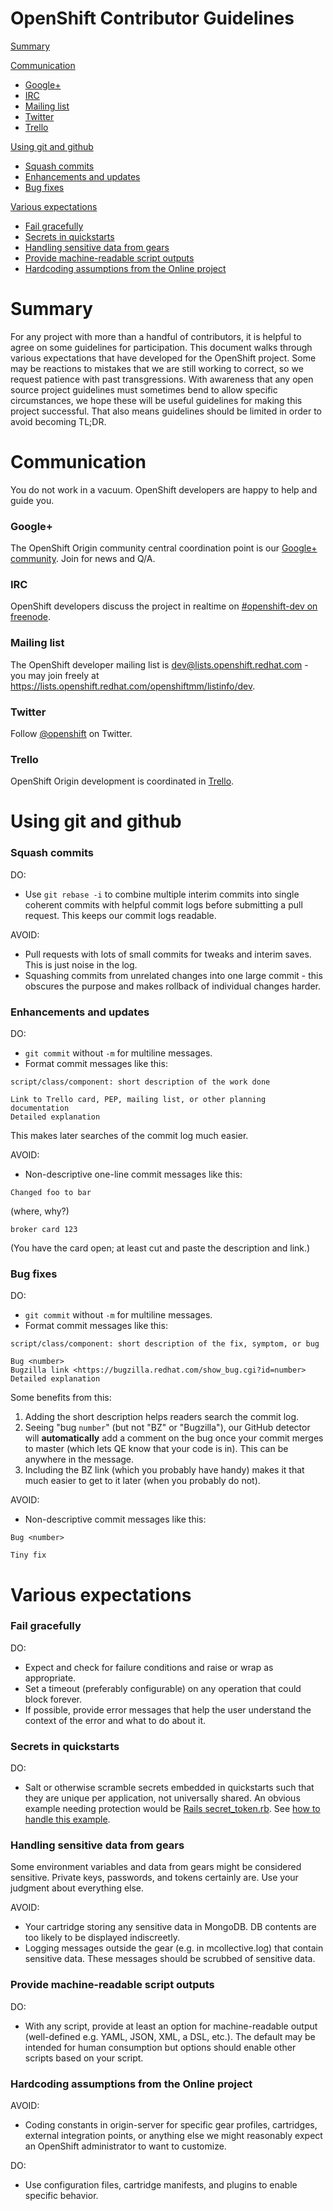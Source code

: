 OpenShift Contributor Guidelines
================================

[Summary](#summary)

[Communication](#communication)

* [Google+](#google)
* [IRC](#irc)
* [Mailing list](#mailing-list)
* [Twitter](#twitter)
* [Trello](#trello)

[Using git and github](#using-git-and-github)

* [Squash commits](#squash-commits)
* [Enhancements and updates](#enhancements-and-updates)
* [Bug fixes](#bug-fixes)

[Various expectations](#various-expectations)

* [Fail gracefully](#fail-gracefully)
* [Secrets in quickstarts](#secrets-in-quickstarts)
* [Handling sensitive data from gears](#handling-sensitive-data-from-gears)
* [Provide machine-readable script outputs](#provide-machine-readable-script-outputs)
* [Hardcoding assumptions from the Online project](#hardcoding-assumptions-from-the-online-project)



Summary
=======

For any project with more than a handful of contributors, it is helpful to
agree on some guidelines for participation. This document walks through
various expectations that have developed for the OpenShift project. Some
may be reactions to mistakes that we are still working to correct, so
we request patience with past transgressions. With awareness that any
open source project guidelines must sometimes bend to allow specific
circumstances, we hope these will be useful guidelines for making this
project successful. That also means guidelines should be limited in order
to avoid becoming TL;DR.


Communication
=============

You do not work in a vacuum. OpenShift developers are happy to help and guide you.

### Google+ ###

The OpenShift Origin community central coordination point is our
[Google+ community](https://plus.google.com/communities/114361859072744017486). Join for news and Q/A.

### IRC ###

OpenShift developers discuss the project in realtime on [#openshift-dev on freenode](http://webchat.freenode.net/?randomnick=1&channels=openshift-dev&uio=d4).

### Mailing list ###

The OpenShift developer mailing list is <dev@lists.openshift.redhat.com> - you may join freely at
<https://lists.openshift.redhat.com/openshiftmm/listinfo/dev>.

### Twitter ###

Follow [@openshift](https://twitter.com/openshift) on Twitter.

### Trello ###

OpenShift Origin development is coordinated in [Trello](https://trello.com/openshift).

Using git and github
====================

### Squash commits ###

DO:

* Use `git rebase -i` to combine multiple interim commits into single
coherent commits with helpful commit logs before submitting a pull
request. This keeps our commit logs readable.

AVOID:

* Pull requests with lots of small commits for tweaks and interim
saves. This is just noise in the log.
* Squashing commits from unrelated changes into one large commit -
this obscures the purpose and makes rollback of individual changes harder.

### Enhancements and updates ###

DO:

* `git commit` without `-m` for multiline messages.
* Format commit messages like this:

~~~
script/class/component: short description of the work done

Link to Trello card, PEP, mailing list, or other planning documentation
Detailed explanation
~~~

This makes later searches of the commit log much easier.

AVOID:

* Non-descriptive one-line commit messages like this:

~~~
Changed foo to bar
~~~

(where, why?)

~~~
broker card 123
~~~

(You have the card open; at least cut and paste the description and link.)


### Bug fixes ###

DO:

* `git commit` without `-m` for multiline messages.
* Format commit messages like this:

~~~
script/class/component: short description of the fix, symptom, or bug

Bug <number>
Bugzilla link <https://bugzilla.redhat.com/show_bug.cgi?id=number>
Detailed explanation
~~~

Some benefits from this:

1. Adding the short description helps readers search the commit log.
2. Seeing "bug `number`" (but not "BZ" or "Bugzilla"),
our GitHub detector will **automatically** add a comment on the bug
once your commit merges to master (which lets QE know that
your code is in). This can be anywhere in the message.
3. Including the BZ link (which you probably have handy) makes it
that much easier to get to it later (when you probably do not).

AVOID:

* Non-descriptive commit messages like this:

~~~
Bug <number>
~~~

~~~
Tiny fix
~~~

Various expectations
====================

### Fail gracefully ###

DO:

* Expect and check for failure conditions and raise or wrap as appropriate.
* Set a timeout (preferably configurable) on any operation that could block forever.
* If possible, provide error messages that help the user understand the
context of the error and what to do about it.

### Secrets in quickstarts ###

DO:

* Salt or otherwise scramble secrets embedded in
quickstarts such that they are unique per application, not
universally shared. An obvious example needing protection would be [Rails
secret_token.rb](http://www.phenoelit.org/blog/archives/2012/12/21/let_me_github_that_for_you/index.html).
See [how to handle this
example](https://github.com/openshift/rails-example#security).

### Handling sensitive data from gears ###

Some environment variables and data from gears might be considered sensitive. Private keys, passwords, and tokens certainly are. Use your judgment about everything else.

AVOID:

* Your cartridge storing any sensitive data in MongoDB. DB contents are too likely to be displayed indiscreetly.
* Logging messages outside the gear (e.g. in mcollective.log) that contain sensitive data.
These messages should be scrubbed of sensitive data.

### Provide machine-readable script outputs ###

DO:

* With any script, provide at least an option for machine-readable output (well-defined e.g. YAML, JSON, XML, a DSL, etc.). The default may be intended for human consumption but options should enable other scripts based on your script.

### Hardcoding assumptions from the Online project ###

AVOID:

* Coding constants in origin-server for specific gear profiles,
cartridges, external integration points, or anything else we might
reasonably expect an OpenShift administrator to want to customize.

DO:

* Use configuration files, cartridge manifests, and plugins to enable specific behavior.

